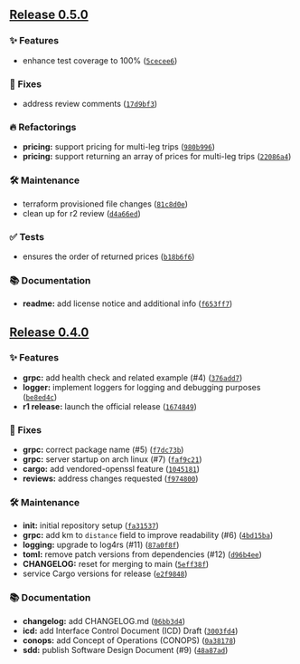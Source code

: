 ## [Release 0.5.0](https://github.com/Arrow-air/svc-pricing/releases/tag/v0.5.0)

### ✨ Features

- enhance test coverage to 100% ([`5cecee6`](https://github.com/Arrow-air/svc-pricing/commit/5cecee6d41187c937a4629438811b42b0a859bec))

### 🐛 Fixes

- address review comments ([`17d9bf3`](https://github.com/Arrow-air/svc-pricing/commit/17d9bf3b229051e65e10107c1e7d5756c5de34e0))

### 🔥 Refactorings

-  **pricing:** support pricing for multi-leg trips ([`980b996`](https://github.com/Arrow-air/svc-pricing/commit/980b9969b8ca39e03d9cdf74c49549738995863b))
-  **pricing:** support returning an array of prices for multi-leg trips ([`22086a4`](https://github.com/Arrow-air/svc-pricing/commit/22086a4e0957fc1999c4ba4f4dda76cfb190a7e6))

### 🛠 Maintenance

- terraform provisioned file changes ([`81c8d0e`](https://github.com/Arrow-air/svc-pricing/commit/81c8d0e9ebae53efcfe2fbeaf467fd8c91146955))
- clean up for r2 review ([`d4a66ed`](https://github.com/Arrow-air/svc-pricing/commit/d4a66ed012b1a015b69ccf8776f875c19f274306))

### ✅ Tests

- ensures the order of returned prices ([`b18b6f6`](https://github.com/Arrow-air/svc-pricing/commit/b18b6f64d9ba9c499872caeecb8689be2143034b))

### 📚 Documentation

-  **readme:** add license notice and additional info ([`f653ff7`](https://github.com/Arrow-air/svc-pricing/commit/f653ff7e547201ea38dc0ad7858366ea2377b28b))

## [Release 0.4.0](https://github.com/Arrow-air/svc-pricing/releases/tag/v0.4.0)

### ✨ Features

-  **grpc:** add health check and related example (#4) ([`376add7`](https://github.com/Arrow-air/svc-pricing/commit/376add7471c64a5ed5d69e9236e7af4b7f5124c6))
-  **logger:** implement loggers for logging and debugging purposes ([`be8ed4c`](https://github.com/Arrow-air/svc-pricing/commit/be8ed4c97a0afffd0947f85d9ae3eaa0d73f909b))
-  **r1 release:** launch the official release ([`1674849`](https://github.com/Arrow-air/svc-pricing/commit/16748494026f24133fc364fde07deb9068f0713e))

### 🐛 Fixes

-  **grpc:** correct package name (#5) ([`f7dc73b`](https://github.com/Arrow-air/svc-pricing/commit/f7dc73b901ca0287825e4773083bbda44852996c))
-  **grpc:** server startup on arch linux (#7) ([`faf9c21`](https://github.com/Arrow-air/svc-pricing/commit/faf9c21a94b8d0e54577a3f7e6e363acf5431bb3))
-  **cargo:** add vendored-openssl feature ([`1045181`](https://github.com/Arrow-air/svc-pricing/commit/104518192b94ff659b39dfe1526de4983dd368eb))
-  **reviews:** address changes requested ([`f974800`](https://github.com/Arrow-air/svc-pricing/commit/f974800cc14ed879884f9ebe392b826fe3c9b806))

### 🛠 Maintenance

-  **init:** initial repository setup ([`fa31537`](https://github.com/Arrow-air/svc-pricing/commit/fa31537e72f06f49c10b9f08efd50aa27cecae20))
-  **grpc:** add km to `distance` field to improve readability (#6) ([`4bd15ba`](https://github.com/Arrow-air/svc-pricing/commit/4bd15baa1586a0d509aa48913690ad837b933ec2))
-  **logging:** upgrade to log4rs (#11) ([`87a0f8f`](https://github.com/Arrow-air/svc-pricing/commit/87a0f8f178ffb5e1ab5a2bc00291bf89058251bb))
-  **toml:** remove patch versions from dependencies (#12) ([`d96b4ee`](https://github.com/Arrow-air/svc-pricing/commit/d96b4eebc9d594f7da8fed21dce495d61741af1d))
-  **CHANGELOG:** reset for merging to main ([`5eff38f`](https://github.com/Arrow-air/svc-pricing/commit/5eff38f298cd0e508bee35d74b30690460629211))
- service Cargo versions for release ([`e2f9848`](https://github.com/Arrow-air/svc-pricing/commit/e2f9848b8b1814a15d74f7b950eef02132aae83b))

### 📚 Documentation

-  **changelog:** add CHANGELOG.md ([`06bb3d4`](https://github.com/Arrow-air/svc-pricing/commit/06bb3d43cae39cf3903e7cf9950df5e2eaba93f7))
-  **icd:** add Interface Control Document (ICD) Draft ([`3003fd4`](https://github.com/Arrow-air/svc-pricing/commit/3003fd4d1535fbb0069781fd524f6a91646dd085))
-  **conops:** add Concept of Operations (CONOPS) ([`0a38178`](https://github.com/Arrow-air/svc-pricing/commit/0a3817861ff2874192aab1b30181561cda8e6747))
-  **sdd:** publish Software Design Document (#9) ([`48a87ad`](https://github.com/Arrow-air/svc-pricing/commit/48a87adaba8592c098c55ca94c213cab6af8acfc))
